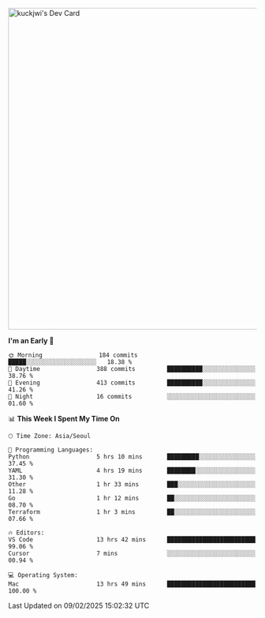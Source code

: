 <a href="https://app.daily.dev/kuckhwancho"><img src="https://api.daily.dev/devcards/v2/efef39c8028947428b3c0b486b9cd9b6.png?r=iz2&type=wide" width="652" alt="kuckjwi's Dev Card"/></a>

<!--START_SECTION:waka-->
**I'm an Early 🐤** 

```text
🌞 Morning                184 commits         █████░░░░░░░░░░░░░░░░░░░░   18.38 % 
🌆 Daytime                388 commits         ██████████░░░░░░░░░░░░░░░   38.76 % 
🌃 Evening                413 commits         ██████████░░░░░░░░░░░░░░░   41.26 % 
🌙 Night                  16 commits          ░░░░░░░░░░░░░░░░░░░░░░░░░   01.60 % 
```


📊 **This Week I Spent My Time On** 

```text
🕑︎ Time Zone: Asia/Seoul

💬 Programming Languages: 
Python                   5 hrs 10 mins       █████████░░░░░░░░░░░░░░░░   37.45 % 
YAML                     4 hrs 19 mins       ████████░░░░░░░░░░░░░░░░░   31.30 % 
Other                    1 hr 33 mins        ███░░░░░░░░░░░░░░░░░░░░░░   11.28 % 
Go                       1 hr 12 mins        ██░░░░░░░░░░░░░░░░░░░░░░░   08.70 % 
Terraform                1 hr 3 mins         ██░░░░░░░░░░░░░░░░░░░░░░░   07.66 % 

🔥 Editors: 
VS Code                  13 hrs 42 mins      █████████████████████████   99.06 % 
Cursor                   7 mins              ░░░░░░░░░░░░░░░░░░░░░░░░░   00.94 % 

💻 Operating System: 
Mac                      13 hrs 49 mins      █████████████████████████   100.00 % 
```


 Last Updated on 09/02/2025 15:02:32 UTC
<!--END_SECTION:waka-->
